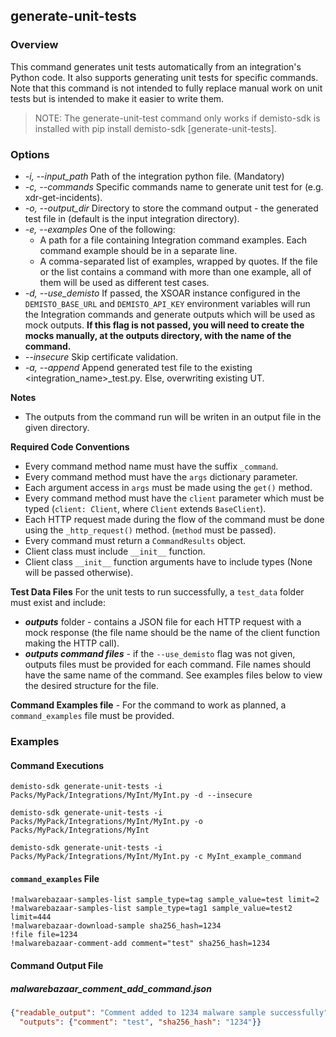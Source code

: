 ## generate-unit-tests
### Overview
This command generates unit tests automatically from an integration's Python code.
It also supports generating unit tests for specific commands.
Note that this command is not intended to fully replace manual work on unit tests but is intended to make it easier to write them.

>NOTE: The generate-unit-test command only works if demisto-sdk is installed with pip install demisto-sdk [generate-unit-tests].

### Options
* *-i, --input_path*
  Path of the integration python file. (Mandatory)
* *-c, --commands*
  Specific commands name to generate unit test for (e.g. xdr-get-incidents).
* *-o, --output_dir*
  Directory to store the command output - the generated test file in (default is the input integration directory).
* *-e, --examples*
  One of the following:
  - A path for a file containing Integration command examples. Each command example should be in a separate line.
  - A comma-separated list of examples, wrapped by quotes.
  If the file or the list contains a command with more than one example, all of them will be used as different test cases.
* *-d, --use_demisto*
  If passed, the XSOAR instance configured in the `DEMISTO_BASE_URL` and `DEMISTO_API_KEY` environment variables will run the Integration commands and generate outputs which will be used as mock outputs. **If this flag is not passed, you will need to create the mocks manually, at the outputs directory, with the name of the command.**
* *--insecure*
  Skip certificate validation.
* *-a, --append* Append generated test file to the existing <integration_name>_test.py. Else, overwriting existing UT.


**Notes**
* The outputs from the command run will be writen in an output file in the given directory.

**Required Code Conventions**
* Every command method name must have the suffix `_command`.
* Every command method must have the `args` dictionary parameter.
* Each argument access in `args` must be made using the `get()` method.
* Every command method must have the `client` parameter which must be typed (`client: Client`, where `Client` extends `BaseClient`).
* Each HTTP request made during the flow of the command must be done using the `_http_request()` method. (`method` must be passed).
* Every command must return a `CommandResults` object.
* Client class must include `__init__` function.
* Client class `__init__` function arguments have to include types (None will be passed otherwise).


**Test Data Files**
For the unit tests to run successfully, a `test_data` folder must exist and include:

* ***outputs*** folder - contains a JSON file for each HTTP request with a mock response (the file name should be the name of the client function making the HTTP call).
* ***outputs command files*** - if the `--use_demisto` flag was not given, outputs files must be provided for each command. File names should have the same name of the command. See examples files below to view the desired structure for the file.

**Command Examples file** -
For the command to work as planned, a `command_examples` file must be provided.

### Examples

#### Command Executions

```
demisto-sdk generate-unit-tests -i Packs/MyPack/Integrations/MyInt/MyInt.py -d --insecure
```
```
demisto-sdk generate-unit-tests -i Packs/MyPack/Integrations/MyInt/MyInt.py -o Packs/MyPack/Integrations/MyInt
```
```
demisto-sdk generate-unit-tests -i Packs/MyPack/Integrations/MyInt/MyInt.py -c MyInt_example_command
```

#### `command_examples` File

```text
!malwarebazaar-samples-list sample_type=tag sample_value=test limit=2
!malwarebazaar-samples-list sample_type=tag1 sample_value=test2 limit=444
!malwarebazaar-download-sample sha256_hash=1234
!file file=1234
!malwarebazaar-comment-add comment="test" sha256_hash=1234
```

#### Command Output File
##### malwarebazaar_comment_add_command.json
```json
{"readable_output": "Comment added to 1234 malware sample successfully",
  "outputs": {"comment": "test", "sha256_hash": "1234"}}
```
